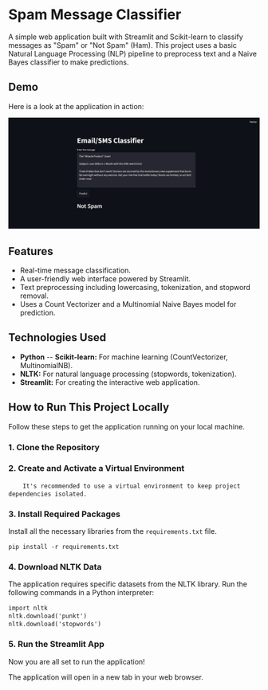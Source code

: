 # Spam Message Classifier

A simple web application built with Streamlit and Scikit-learn to classify messages as "Spam" or "Not Spam" (Ham). This project uses a basic Natural Language Processing (NLP) pipeline to preprocess text and a Naive Bayes classifier to make predictions.

## Demo

Here is a look at the application in action:

![Spam Classifier Demo](screenshot.png)

## Features

-   Real-time message classification.
-   A user-friendly web interface powered by Streamlit.
-   Text preprocessing including lowercasing, tokenization, and stopword removal.
-   Uses a Count Vectorizer and a Multinomial Naive Bayes model for prediction.

## Technologies Used

-   **Python**
--  **Scikit-learn:** For machine learning (CountVectorizer, MultinomialNB).
-   **NLTK:** For natural language processing (stopwords, tokenization).
-   **Streamlit:** For creating the interactive web application.

## How to Run This Project Locally

Follow these steps to get the application running on your local machine.

### 1. Clone the Repository
### 2. Create and Activate a Virtual Environment

        It's recommended to use a virtual environment to keep project dependencies isolated.

### 3. Install Required Packages

Install all the necessary libraries from the `requirements.txt` file.
			
	pip install -r requirements.txt



### 4. Download NLTK Data

The application requires specific datasets from the NLTK library. Run the following commands in a Python interpreter:

	import nltk
	nltk.download('punkt')
	nltk.download('stopwords')


### 5. Run the Streamlit App

Now you are all set to run the application!

The application will open in a new tab in your web browser.







